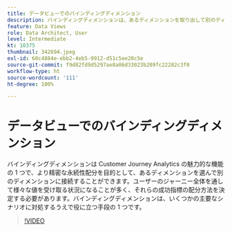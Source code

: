 ```yaml
---
title: データビューでのバインディングディメンション
description: バインディングディメンションは、あるディメンションを取り出して別のディメンションに接続できる Customer Journey Analytics の魅力的な機能です（説明は 60 ～ 160 文字にする必要があります）。
feature: Data Views
role: Data Architect, User
level: Intermediate
kt: 10375
thumbnail: 342694.jpeg
exl-id: 60c4884e-ebb2-4eb5-9912-d51c5ee20c5e
source-git-commit: f9d82fd9d5297ae8a06d33023b209fc22282c3f0
workflow-type: ht
source-wordcount: '111'
ht-degree: 100%

---
```


# データビューでのバインディングディメンション

バインディングディメンションは Customer Journey Analytics の魅力的な機能の 1 つで、より精密な永続性配分を目的として、あるディメンションを選んで別のディメンションに接続することができます。ユーザーのジャーニー全体を通して様々な値を受け取る状況になることが多く、それらの成功指標の配分方法を決定する必要があります。バインディングディメンションは、いくつかの主要なシナリオに対処するうえで役に立つ手段の 1 つです。

>[!VIDEO](https://video.tv.adobe.com/v/342694/?quality=12&learn=on)
